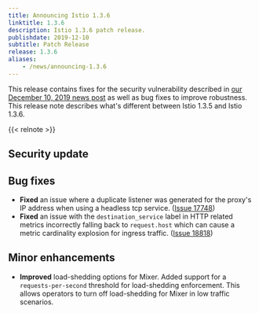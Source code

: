 ```yaml
---
title: Announcing Istio 1.3.6
linktitle: 1.3.6
description: Istio 1.3.6 patch release.
publishdate: 2019-12-10
subtitle: Patch Release
release: 1.3.6
aliases:
    - /news/announcing-1.3.6
---
```


This release contains fixes for the security vulnerability described in [our December 10, 2019 news post]()  as well as bug fixes to improve robustness. This release note describes what's different between Istio 1.3.5 and Istio 1.3.6.

{{< relnote >}}

## Security update

## Bug fixes

- **Fixed** an issue where a duplicate listener was generated for the proxy's IP address when using a headless tcp service. ([Issue 17748](https://github.com/istio/istio/issues/17748))
- **Fixed** an issue with the `destination_service` label in HTTP related metrics incorrectly falling back to `request.host` which can cause a metric cardinality explosion for ingress traffic. ([Issue 18818](https://github.com/istio/istio/issues/18818))

## Minor enhancements

- **Improved** load-shedding options for Mixer. Added support for a `requests-per-second` threshold for load-shedding enforcement. This allows operators to turn off load-shedding for Mixer in low traffic scenarios.

